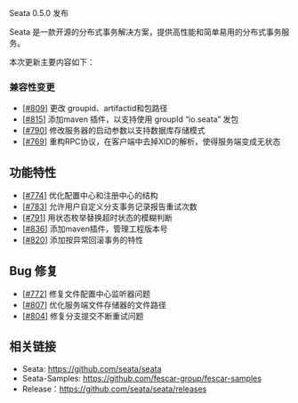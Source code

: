 Seata 0.5.0 发布

Seata 是一款开源的分布式事务解决方案，提供高性能和简单易用的分布式事务服务。

本次更新主要内容如下：

### 兼容性变更

- [[#809](https://github.com/seata/seata/pull/809)] 更改 groupid、artifactid和包路径
- [[#815](https://github.com/seata/seata/pull/815)] 添加maven 插件，以支持使用 groupId “io.seata” 发包
- [[#790](https://github.com/seata/seata/pull/790)] 修改服务器的启动参数以支持数据库存储模式
- [[#769](https://github.com/seata/seata/pull/769)] 重构RPC协议，在客户端中去掉XID的解析，使得服务端变成无状态

## 功能特性

- [[#774](https://github.com/seata/seata/pull/774)] 优化配置中心和注册中心的结构
- [[#783](https://github.com/seata/seata/pull/783)] 允许用户自定义分支事务记录报告重试次数
- [[#791](https://github.com/seata/seata/pull/791)] 用状态枚举替换超时状态的模糊判断
- [[#836](https://github.com/seata/seata/pull/836)] 添加maven插件，管理工程版本号
- [[#820](https://github.com/seata/seata/pull/820)] 添加按异常回滚事务的特性


## Bug 修复

- [[#772](https://github.com/seata/seata/pull/772)] 修复文件配置中心监听器问题
- [[#807](https://github.com/seata/seata/pull/807)] 优化服务端文件存储器的文件路径
- [[#804](https://github.com/seata/seata/pull/804)] 修复分支提交不断重试问题



## 相关链接
- Seata: https://github.com/seata/seata 
- Seata-Samples: https://github.com/fescar-group/fescar-samples   
- Release：https://github.com/seata/seata/releases
